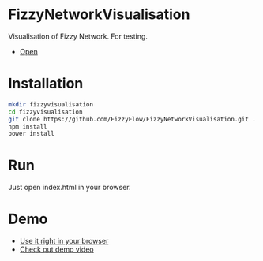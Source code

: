 # FizzyNetworkVisualisation
Visualisation of Fizzy Network. For testing.
* [Open](https://fizzyflow.github.io/FizzyNetworkVisualisation/)

# Installation

```bash
mkdir fizzyvisualisation
cd fizzyvisualisation
git clone https://github.com/FizzyFlow/FizzyNetworkVisualisation.git .
npm install
bower install
```
# Run

Just open index.html in your browser.

# Demo

* [Use it right in your browser](https://fizzyflow.github.io/FizzyNetworkVisualisation/)
* [Check out demo video](https://youtu.be/bkBqAc8G7UM)

